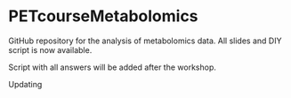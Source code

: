 # PETcourseMetabolomics
GitHub repository for the analysis of metabolomics data.
All slides and DIY script is now available.

Script with all answers will be added after the workshop.

Updating